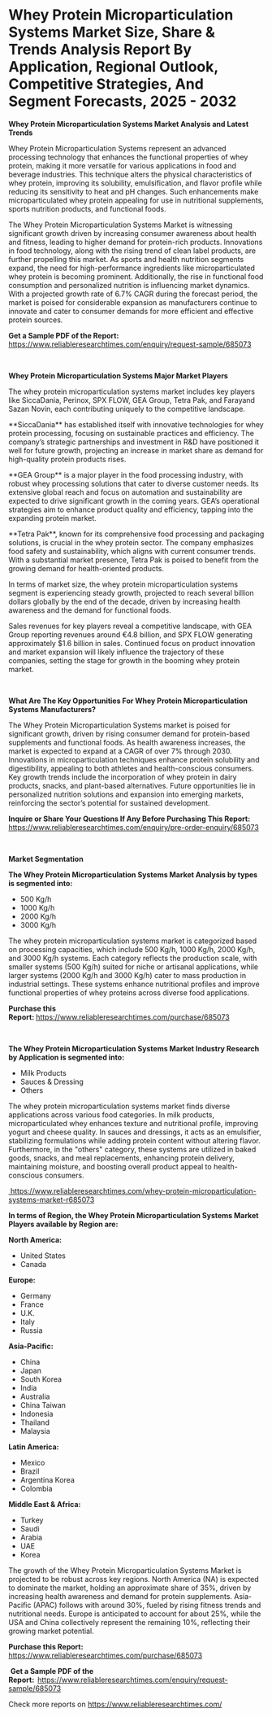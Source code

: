 <p><h1>Whey Protein Microparticulation Systems Market Size, Share & Trends Analysis Report By Application, Regional Outlook, Competitive Strategies, And Segment Forecasts, 2025 - 2032</h1></p><p><strong>Whey Protein Microparticulation Systems Market Analysis and Latest Trends</strong></p>
<p><p>Whey Protein Microparticulation Systems represent an advanced processing technology that enhances the functional properties of whey protein, making it more versatile for various applications in food and beverage industries. This technique alters the physical characteristics of whey protein, improving its solubility, emulsification, and flavor profile while reducing its sensitivity to heat and pH changes. Such enhancements make microparticulated whey protein appealing for use in nutritional supplements, sports nutrition products, and functional foods.</p><p>The Whey Protein Microparticulation Systems Market is witnessing significant growth driven by increasing consumer awareness about health and fitness, leading to higher demand for protein-rich products. Innovations in food technology, along with the rising trend of clean label products, are further propelling this market. As sports and health nutrition segments expand, the need for high-performance ingredients like microparticulated whey protein is becoming prominent. Additionally, the rise in functional food consumption and personalized nutrition is influencing market dynamics. With a projected growth rate of 6.7% CAGR during the forecast period, the market is poised for considerable expansion as manufacturers continue to innovate and cater to consumer demands for more efficient and effective protein sources.</p></p>
<p><strong>Get a Sample PDF of the Report:&nbsp;</strong> <a href="https://www.reliableresearchtimes.com/enquiry/request-sample/685073?utm_campaign=3583&utm_medium=2&utm_source=Github&utm_content=ia&utm_term=29032025&utm_id=whey-protein-microparticulation-systems">https://www.reliableresearchtimes.com/enquiry/request-sample/685073</a></p>
<p>&nbsp;</p>
<p><strong>Whey Protein Microparticulation Systems Major Market Players</strong></p>
<p><p>The whey protein microparticulation systems market includes key players like SiccaDania, Perinox, SPX FLOW, GEA Group, Tetra Pak, and Farayand Sazan Novin, each contributing uniquely to the competitive landscape. </p><p>**SiccaDania** has established itself with innovative technologies for whey protein processing, focusing on sustainable practices and efficiency. The company’s strategic partnerships and investment in R&D have positioned it well for future growth, projecting an increase in market share as demand for high-quality protein products rises.</p><p>**GEA Group** is a major player in the food processing industry, with robust whey processing solutions that cater to diverse customer needs. Its extensive global reach and focus on automation and sustainability are expected to drive significant growth in the coming years. GEA’s operational strategies aim to enhance product quality and efficiency, tapping into the expanding protein market.</p><p>**Tetra Pak**, known for its comprehensive food processing and packaging solutions, is crucial in the whey protein sector. The company emphasizes food safety and sustainability, which aligns with current consumer trends. With a substantial market presence, Tetra Pak is poised to benefit from the growing demand for health-oriented products.</p><p>In terms of market size, the whey protein microparticulation systems segment is experiencing steady growth, projected to reach several billion dollars globally by the end of the decade, driven by increasing health awareness and the demand for functional foods.</p><p>Sales revenues for key players reveal a competitive landscape, with GEA Group reporting revenues around €4.8 billion, and SPX FLOW generating approximately $1.6 billion in sales. Continued focus on product innovation and market expansion will likely influence the trajectory of these companies, setting the stage for growth in the booming whey protein market.</p></p>
<p>&nbsp;</p>
<p><strong>What Are The Key Opportunities For Whey Protein Microparticulation Systems Manufacturers?</strong></p>
<p><p>The Whey Protein Microparticulation Systems market is poised for significant growth, driven by rising consumer demand for protein-based supplements and functional foods. As health awareness increases, the market is expected to expand at a CAGR of over 7% through 2030. Innovations in microparticulation techniques enhance protein solubility and digestibility, appealing to both athletes and health-conscious consumers. Key growth trends include the incorporation of whey protein in dairy products, snacks, and plant-based alternatives. Future opportunities lie in personalized nutrition solutions and expansion into emerging markets, reinforcing the sector’s potential for sustained development.</p></p>
<p><strong>Inquire or Share Your Questions If Any Before Purchasing This Report:</strong> <a href="https://www.reliableresearchtimes.com/enquiry/pre-order-enquiry/685073?utm_campaign=3583&utm_medium=2&utm_source=Github&utm_content=ia&utm_term=29032025&utm_id=whey-protein-microparticulation-systems">https://www.reliableresearchtimes.com/enquiry/pre-order-enquiry/685073</a></p>
<p>&nbsp;</p>
<p><strong>Market Segmentation</strong></p>
<p><strong>The Whey Protein Microparticulation Systems Market Analysis by types is segmented into:</strong></p>
<p><ul><li>500 Kg/h</li><li>1000 Kg/h</li><li>2000 Kg/h</li><li>3000 Kg/h</li></ul></p>
<p><p>The whey protein microparticulation systems market is categorized based on processing capacities, which include 500 Kg/h, 1000 Kg/h, 2000 Kg/h, and 3000 Kg/h systems. Each category reflects the production scale, with smaller systems (500 Kg/h) suited for niche or artisanal applications, while larger systems (2000 Kg/h and 3000 Kg/h) cater to mass production in industrial settings. These systems enhance nutritional profiles and improve functional properties of whey proteins across diverse food applications.</p></p>
<p><strong>Purchase this Report:&nbsp;</strong><a href="https://www.reliableresearchtimes.com/purchase/685073?utm_campaign=3583&utm_medium=2&utm_source=Github&utm_content=ia&utm_term=29032025&utm_id=whey-protein-microparticulation-systems">https://www.reliableresearchtimes.com/purchase/685073</a></p>
<p>&nbsp;</p>
<p><strong>The Whey Protein Microparticulation Systems Market Industry Research by Application is segmented into:</strong></p>
<p><ul><li>Milk Products</li><li>Sauces & Dressing</li><li>Others</li></ul></p>
<p><p>The whey protein microparticulation systems market finds diverse applications across various food categories. In milk products, microparticulated whey enhances texture and nutritional profile, improving yogurt and cheese quality. In sauces and dressings, it acts as an emulsifier, stabilizing formulations while adding protein content without altering flavor. Furthermore, in the "others" category, these systems are utilized in baked goods, snacks, and meal replacements, enhancing protein delivery, maintaining moisture, and boosting overall product appeal to health-conscious consumers.</p></p>
<p><a href="https://www.reliableresearchtimes.com/whey-protein-microparticulation-systems-market-r685073?utm_campaign=3583&utm_medium=2&utm_source=Github&utm_content=ia&utm_term=29032025&utm_id=whey-protein-microparticulation-systems">&nbsp;https://www.reliableresearchtimes.com/whey-protein-microparticulation-systems-market-r685073</a></p>
<p><strong>In terms of Region, the Whey Protein Microparticulation Systems Market Players available by Region are:</strong></p>
<p>
    <p> <strong> North America: </strong>
        <ul>
            <li>United States</li>
            <li>Canada</li>
        </ul>
        </p> 
    <p> <strong> Europe: </strong>
        <ul>
            <li>Germany</li>
            <li>France</li>
            <li>U.K.</li>
            <li>Italy</li>
            <li>Russia</li>
        </ul>
        </p> 
    <p> <strong> Asia-Pacific: </strong>
        <ul>
            <li>China</li>
            <li>Japan</li>
            <li>South Korea</li>
            <li>India</li>
            <li>Australia</li>
            <li>China Taiwan</li>
            <li>Indonesia</li>
            <li>Thailand</li>
            <li>Malaysia</li>
        </ul>
        </p> 
    <p> <strong> Latin America: </strong>
        <ul>
            <li>Mexico</li>
            <li>Brazil</li>
            <li>Argentina Korea</li>
            <li>Colombia</li>
        </ul>
        </p> 
    <p> <strong> Middle East & Africa: </strong>
        <ul>
            <li>Turkey</li>
            <li>Saudi</li>
            <li>Arabia</li>
            <li>UAE</li>
            <li>Korea</li>
        </ul>
    </p>
    </p>
<p><p>The growth of the Whey Protein Microparticulation Systems Market is projected to be robust across key regions. North America (NA) is expected to dominate the market, holding an approximate share of 35%, driven by increasing health awareness and demand for protein supplements. Asia-Pacific (APAC) follows with around 30%, fueled by rising fitness trends and nutritional needs. Europe is anticipated to account for about 25%, while the USA and China collectively represent the remaining 10%, reflecting their growing market potential.</p></p>
<p><strong>Purchase this Report: </strong><a href="https://www.reliableresearchtimes.com/purchase/685073?utm_campaign=3583&utm_medium=2&utm_source=Github&utm_content=ia&utm_term=29032025&utm_id=whey-protein-microparticulation-systems">https://www.reliableresearchtimes.com/purchase/685073</a></p>
<p>&nbsp;<strong>Get a Sample PDF of the Report:&nbsp;&nbsp;</strong><a href="https://www.reliableresearchtimes.com/enquiry/request-sample/685073?utm_campaign=3583&utm_medium=2&utm_source=Github&utm_content=ia&utm_term=29032025&utm_id=whey-protein-microparticulation-systems">https://www.reliableresearchtimes.com/enquiry/request-sample/685073</a></p>
<p><strong></strong></p>
<p>Check more reports on <a href="https://www.reliableresearchtimes.com/?utm_campaign=3583&utm_medium=2&utm_source=Github&utm_content=ia&utm_term=29032025&utm_id=whey-protein-microparticulation-systems">https://www.reliableresearchtimes.com/</a></p>